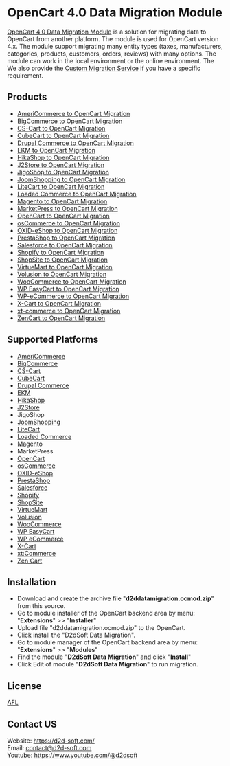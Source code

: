 # OpenCart 4.0 Data Migration Module
[OpenCart 4.0 Data Migration Module](https://d2d-soft.com/23-opencart-migration) is a solution for migrating data to OpenCart from another platform. The module is used for OpenCart version 4.x. The module support migrating many entity types (taxes, manufacturers, categories, products, customers, orders, reviews) with many options. The module can work in the local environment or the online environment. The  We also provide the [Custom Migration Service](https://d2d-soft.com/migration-services/296-data-migration-customization.html) if you have a specific requirement. 

## Products
- [AmeriCommerce to OpenCart Migration](https://d2d-soft.com/opencart-migration/774-7251-americommerce-to-opencart-migration-module.html#/72-entities-1000)
- [BigCommerce to OpenCart Migration](https://d2d-soft.com/opencart-migration/417-1687-bigcommerce-to-opencart-migration-module.html#/72-entities-1000)
- [CS-Cart to OpenCart Migration](https://d2d-soft.com/opencart-migration/327-1402-cs-cart-to-opencart-migration-module.html)
- [CubeCart to OpenCart Migration](https://d2d-soft.com/opencart-migration/56-207-cubecart-to-opencart-migration-module.html)
- [Drupal Commerce to OpenCart Migration](https://d2d-soft.com/opencart-migration/361-drupal-commerce-to-opencart-migration-service.html)
- [EKM to OpenCart Migration](https://d2d-soft.com/opencart-migration/827-7802-ekm-to-opencart-migration-module.html#/72-entities-1000)
- [HikaShop to OpenCart Migration](https://d2d-soft.com/opencart-migration/451-1852-hikashop-to-opencart-migration-module.html#/72-entities-1000)
- [J2Store to OpenCart Migration](https://d2d-soft.com/opencart-migration/494-2047-j2store-to-opencart-migration-module.html#/72-entities-1000)
- [JigoShop to OpenCart Migration](https://d2d-soft.com/opencart-migration/546-2287-jigoshop-to-opencart-migration-module.html#/72-entities-1000)
- [JoomShopping to OpenCart Migration](https://d2d-soft.com/opencart-migration/596-2527-joomshopping-to-opencart-migration-module.html#/72-entities-1000)
- [LiteCart to OpenCart Migration](https://d2d-soft.com/opencart-migration/881-8364-litecart-to-opencart-migration-module.html#/72-entities-1000)
- [Loaded Commerce to OpenCart Migration](https://d2d-soft.com/opencart-migration/57-212-loaded-to-opencart-migration-module.html)
- [Magento to OpenCart Migration](https://d2d-soft.com/opencart-migration/58-217-magento-to-opencart-migration-module.html)
- [MarketPress to OpenCart Migration](https://d2d-soft.com/opencart-migration/571-2407-marketpress-to-opencart-migration-module.html#/72-entities-1000)
- [OpenCart to OpenCart Migration](https://d2d-soft.com/opencart-migration/59-222-opencart-to-opencart-migration-module.html)
- [osCommerce to OpenCart Migration](https://d2d-soft.com/opencart-migration/60-227-oscommerce-to-opencart-migration-module.html)
- [OXID-eShop to OpenCart Migration](https://d2d-soft.com/opencart-migration/61-233-oxid-eshop-to-opencart-migration-module.html)
- [PrestaShop to OpenCart Migration](https://d2d-soft.com/opencart-migration/62-237-prestashop-to-opencart-migration-module.html)
- [Salesforce to OpenCart Migration](https://d2d-soft.com/opencart-migration/722-6770-salesforce-to-opencart-migration-module.html#/72-entities-1000)
- [Shopify to OpenCart Migration](https://d2d-soft.com/opencart-migration/380-1507-shopify-to-opencart-migration-module.html#/72-entities-1000)
- [ShopSite to OpenCart Migration](https://d2d-soft.com/opencart-migration/854-8078-shopsite-to-opencart-migration-module.html#/72-entities-1000)
- [VirtueMart to OpenCart Migration](https://d2d-soft.com/opencart-migration/63-242-virtuemart-to-opencart-migration-module.html)
- [Volusion to OpenCart Migration](https://d2d-soft.com/opencart-migration/645-5967-volusion-to-opencart-migration-module.html#/72-entities-1000)
- [WooCommerce to OpenCart Migration](https://d2d-soft.com/opencart-migration/64-247-woocommerce-to-opencart-migration-module.html)
- [WP EasyCart to OpenCart Migration](https://d2d-soft.com/opencart-migration/671-6242-wpeasycart-to-opencart-migration-module.html#/72-entities-1000)
- [WP-eCommerce to OpenCart Migration](https://d2d-soft.com/opencart-migration/65-252-wp-ecommerce-to-opencart-migration-module.html)
- [X-Cart to OpenCart Migration](https://d2d-soft.com/opencart-migration/66-257-x-cart-to-opencart-migration-module.html)
- [xt-commerce to OpenCart Migration](https://d2d-soft.com/opencart-migration/68-262-xtcommerce-to-opencart-migration-module.html)
- [ZenCart to OpenCart Migration](https://d2d-soft.com/opencart-migration/69-267-zencart-to-opencart-migration-module.html)

## Supported Platforms
- [AmeriCommerce](https://www.americommerce.com/)
- [BigCommerce](https://www.bigcommerce.com/)
- [CS-Cart](https://www.cs-cart.com/)
- [CubeCart](https://www.cubecart.com/)
- [Drupal Commerce](https://drupalcommerce.org/)
- [EKM](https://www.ekm.com/)
- [HikaShop](https://www.hikashop.com/)
- [J2Store](https://www.j2store.org/)
- JigoShop
- [JoomShopping](https://extensions.joomla.org/extension/joomshopping/)
- [LiteCart](https://www.litecart.net/)
- [Loaded Commerce](https://loadedcommerce.com/)
- [Magento](https://magento.com/)
- MarketPress
- [OpenCart](https://www.opencart.com/)
- [osCommerce](https://www.oscommerce.com/)
- [OXID-eShop](https://www.oxid-esales.com)
- [PrestaShop](https://www.prestashop.com)
- [Salesforce](https://www.salesforce.com/)
- [Shopify](https://www.shopify.com/)
- [ShopSite](https://www.shopsite.com/)
- [VirtueMart](https://virtuemart.net/)
- [Volusion](https://volusion.com/)
- [WooCommerce](https://woocommerce.com/)
- [WP EasyCart](https://www.wpeasycart.com/)
- [WP eCommerce](https://wpecommerce.org/)
- [X-Cart](https://www.x-cart.com/)
- [xt:Commerce](https://www.xt-commerce.com/)
- [Zen Cart](https://www.zen-cart.com/)

## Installation
- Download and create the archive file "**d2ddatamigration.ocmod.zip**" from this source.
- Go to module installer of the OpenCart backend area by menu: "**Extensions**" >> "**Installer**"
- Upload file "d2ddatamigration.ocmod.zip" to the OpenCart.
- Click install the "D2dSoft Data Migration".
- Go to module manager of the OpenCart backend area by menu: "**Extensions**" >> "**Modules**"
- Find the module "**D2dSoft Data Migration**" and click "**Install**"
- Click Edit of module "**D2dSoft Data Migration**" to run migration.

## License

[AFL](https://d2d-soft.com/license/AFL.txt)


## Contact US
Website: https://d2d-soft.com/ \
Email: contact@d2d-soft.com \
Youtube: https://www.youtube.com/@d2dsoft 
